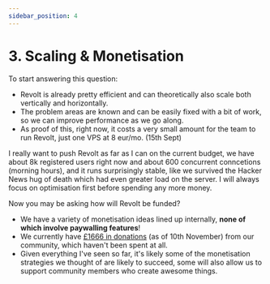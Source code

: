 ```yaml
---
sidebar_position: 4
---
```


# 3. Scaling & Monetisation

To start answering this question:
- Revolt is already pretty efficient and can theoretically also scale both vertically and horizontally.
- The problem areas are known and can be easily fixed with a bit of work, so we can improve performance as we go along.
- As proof of this, right now, it costs a very small amount for the team to run Revolt, just one VPS at 8 eur/mo. (15th Sept)

I really want to push Revolt as far as I can on the current budget, we have about 8k registered users right now and about 600 concurrent conncetions (morning hours), and it runs surprisingly stable, like we survived the Hacker News hug of death which had even greater load on the server. I will always focus on optimisation first before spending any more money.

Now you may be asking how will Revolt be funded?

- We have a variety of monetisation ideas lined up internally, **none of which involve paywalling features**!
- We currently have [£1666 in donations](https://docs.google.com/spreadsheets/d/19mRWxMAeLI6Fr-Nx-TRANeZp0bVSU3Ag) (as of 10th November) from our community, which haven't been spent at all.
- Given everything I've seen so far, it's likely some of the monetisation strategies we thought of are likely to succeed, some will also allow us to support community members who create awesome things.
